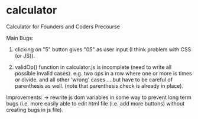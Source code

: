 # calculator
Calculator for Founders and Coders Precourse

Main Bugs:
1. clicking on "5" button gives "05" as user input (I think problem with CSS (or JS)).

2. validOp() function in calculator.js is incomplete (need to write all possible invalid cases). e.g. two ops in a row where one or more is times or divide. and all other 'wrong' cases.....but have to be careful of parenthesis as well. (note that parenthesis check is already in place). 

Improvements:
-> rewrite js dom variables in some way to prevent long term bugs (i.e. more easily able to edit html file (i.e. add more buttons) without creating bugs in js file). 
